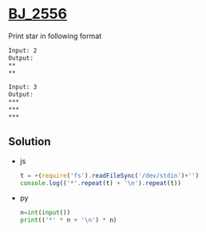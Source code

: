# [BJ_2556](https://acmicpc.net/problem/2556)

Print star in following format

```txt
Input: 2
Output:
**
**

Input: 3
Output:
***
***
***
```

## Solution

* js

  ```js
  t = +(require('fs').readFileSync('/dev/stdin')+'')
  console.log(('*'.repeat(t) + '\n').repeat(t))
  ```

* py

  ```py
  n=int(input())
  print(('*' * n + '\n') * n)
  ```
